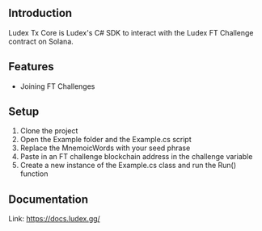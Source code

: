 ## Introduction
Ludex Tx Core is Ludex's C# SDK to interact with the Ludex FT Challenge contract on Solana.
## Features
* Joining FT Challenges
## Setup
1. Clone the project
2. Open the Example folder and the Example.cs script
3. Replace the MnemoicWords with your seed phrase 
4. Paste in an FT challenge blockchain address in the challenge variable
5. Create a new instance of the Example.cs class and run the Run() function
## Documentation
Link: https://docs.ludex.gg/
